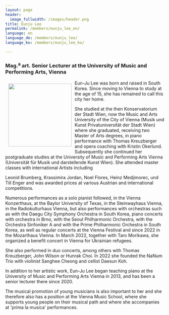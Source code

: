 ```yaml
---
layout: page
header:
  image_fullwidth: /images/header.png
title: Eunju Lee
permalink: /members/eunju_lee_en/
language: en
language_de: /members/eunju_lee/
language_ko: /members/eunju_lee_ko/

---
```


### Mag.<sup>a</sup> art. Senior Lecturer at the University of Music and Performing Arts, Vienna

<img src="/images/LeeEunju3.jpg" align="left" width="200px" hspace="10" vspace="10">
Eun-Ju Lee was born and raised in South Korea. Since moving to Vienna to study at the age of 15, she has remained to call this city her home.

She studied at the then Konservatorium der Stadt Wien, now the Music and Arts University of the City of Vienna (Musik und Kunst Privatuniversität der Stadt Wien) where she graduated, receiving two Master of Arts degrees, in piano performance with Thomas Kreuzberger and opera coaching with Kristin Okerlund. Subsequently she continued her postgraduate studies at the University of Music and Performing Arts Vienna (Universität für Musik und darstellende Kunst Wien). She attended master classes with international Artists including

Leonid Brumberg, Krassimira Jordan, Noel Flores, Heinz Medjimorec, und Till Enger and was awarded prices at various Austrian and international competitions.

Numerous performances as a solo pianist followed, in the Vienna Konzerthaus, at the Baylor University of Texas, in the Steinwayhaus Vienna, in the Radiokulturhaus Vienna, but also performances with orchestras such as with the Daegu City Symphony Orchestra in South Korea, piano concerts with orchestra in Brno, with the Seoul Philharmonic Orchestra, with the Orchestra Sinfoniker A and with the Prime Philharmonic Orchestra in South Korea, as well as regular concerts at the Vienna Festival and since 2022 in the Mozarthaus Vienna. In March 2022, together with Taro Morikawa, she organized a benefit concert in Vienna for Ukrainian refugees.

She also performed in duo concerts, among others with Thomas Kreuzberger, John Wilson or Hunrak Choi. In 2022 she founded the NaNum Trio with violinist Sanghee Cheong and cellist Daesun Koh.

In addition to her artistic work, Eun-Ju Lee began teaching piano at the University of Music and Performing Arts Vienna in 2013, and has been a senior lecturer there since 2020.

The musical promotion of young musicians is also important to her and she therefore also has a position at the Vienna Music School, where she supports young people on their musical path and where she accompanies at 'prima la musica' performances.


